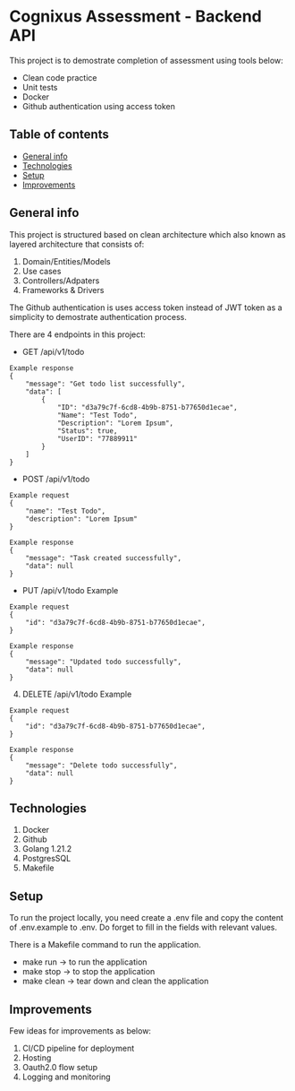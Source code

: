 # Cognixus Assessment - Backend API
This project is to demostrate completion of assessment using tools below:
* Clean code practice
* Unit tests
* Docker
* Github authentication using access token

## Table of contents
* [General info](#general-info)
* [Technologies](#technologies)
* [Setup](#setup)
* [Improvements](#improvements)

## General info
This project is structured based on clean architecture which also known as layered architecture that consists of:
1. Domain/Entities/Models
2. Use cases
3. Controllers/Adpaters 
4. Frameworks & Drivers 

The Github authentication is uses access token instead of JWT token as a simplicity to demostrate authentication process. 

There are 4 endpoints in this project:
* GET /api/v1/todo
```
Example response
{
    "message": "Get todo list successfully",
    "data": [
        {
            "ID": "d3a79c7f-6cd8-4b9b-8751-b77650d1ecae",
            "Name": "Test Todo",
            "Description": "Lorem Ipsum",
            "Status": true,
            "UserID": "77889911"
        }
    ]
}
```

* POST /api/v1/todo
```
Example request
{
    "name": "Test Todo",
    "description": "Lorem Ipsum"
}

Example response
{
    "message": "Task created successfully",
    "data": null
}
```

* PUT /api/v1/todo
Example
```
Example request
{
    "id": "d3a79c7f-6cd8-4b9b-8751-b77650d1ecae",
}

Example response
{
    "message": "Updated todo successfully",
    "data": null
}
```

4. DELETE /api/v1/todo
Example
```
Example request
{
    "id": "d3a79c7f-6cd8-4b9b-8751-b77650d1ecae",
}

Example response
{
    "message": "Delete todo successfully",
    "data": null
}
```

## Technologies
1. Docker
2. Github
3. Golang 1.21.2
4. PostgresSQL
5. Makefile

## Setup
To run the project locally, you need create a .env file and copy the content of .env.example to .env. Do forget to fill in the fields with relevant values.

There is a Makefile command to run the application.
* make run -> to run the application
* make stop -> to stop the application
* make clean -> tear down and clean the application

## Improvements
Few ideas for improvements as below:
1. CI/CD pipeline for deployment
2. Hosting
3. Oauth2.0 flow setup
4. Logging and monitoring

